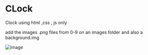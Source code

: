 # CLock
Clock using  html ,css , js only

add the images .png files from 0-9 on an images folder and also a background.img


![image](https://github.com/Jackso0/Clock/blob/main/cloc.png)
